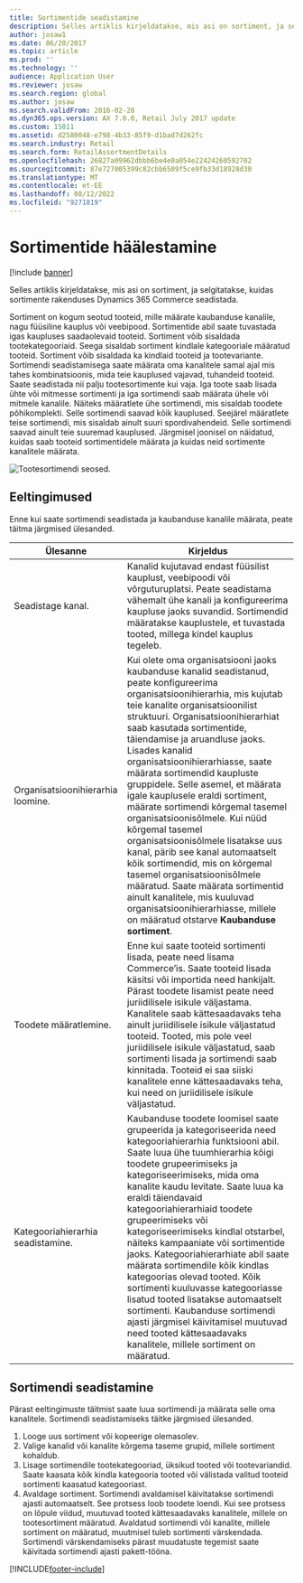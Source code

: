 ```yaml
---
title: Sortimentide seadistamine
description: Selles artiklis kirjeldatakse, mis asi on sortiment, ja selgitatakse, kuidas sortimente rakenduses Dynamics 365 Commerce seadistada.
author: josaw1
ms.date: 06/20/2017
ms.topic: article
ms.prod: ''
ms.technology: ''
audience: Application User
ms.reviewer: josaw
ms.search.region: global
ms.author: josaw
ms.search.validFrom: 2016-02-28
ms.dyn365.ops.version: AX 7.0.0, Retail July 2017 update
ms.custom: 15811
ms.assetid: d2580048-e798-4b33-85f9-d1bad7d262fc
ms.search.industry: Retail
ms.search.form: RetailAssortmentDetails
ms.openlocfilehash: 26827a09962dbbb6be4e0a054e22424260592702
ms.sourcegitcommit: 87e727005399c82cbb6509f5ce9fb33d18928d30
ms.translationtype: MT
ms.contentlocale: et-EE
ms.lasthandoff: 08/12/2022
ms.locfileid: "9271819"
---
```

# <a name="set-up-assortments"></a>Sortimentide häälestamine

[!include [banner](includes/banner.md)]

Selles artiklis kirjeldatakse, mis asi on sortiment, ja selgitatakse, kuidas sortimente rakenduses Dynamics 365 Commerce seadistada.

Sortiment on kogum seotud tooteid, mille määrate kaubanduse kanalile, nagu füüsiline kauplus või veebipood. Sortimentide abil saate tuvastada igas kaupluses saadaolevaid tooteid. Sortiment võib sisaldada tootekategooriaid. Seega sisaldab sortiment kindlale kategooriale määratud tooteid. Sortiment võib sisaldada ka kindlaid tooteid ja tootevariante. Sortimendi seadistamisega saate määrata oma kanalitele samal ajal mis tahes kombinatsioonis, mida teie kauplused vajavad, tuhandeid tooteid. Saate seadistada nii palju tootesortimente kui vaja. Iga toote saab lisada ühte või mitmesse sortimenti ja iga sortimendi saab määrata ühele või mitmele kanalile. Näiteks määratlete ühe sortimendi, mis sisaldab toodete põhikomplekti. Selle sortimendi saavad kõik kauplused. Seejärel määratlete teise sortimendi, mis sisaldab ainult suuri spordivahendeid. Selle sortimendi saavad ainult teie suuremad kauplused. Järgmisel joonisel on näidatud, kuidas saab tooteid sortimentidele määrata ja kuidas neid sortimente kanalitele määrata.

![Tootesortimendi seosed.](./media/assortments_relationship.gif)

## <a name="prerequisites"></a>Eeltingimused

Enne kui saate sortimendi seadistada ja kaubanduse kanalile määrata, peate täitma järgmised ülesanded.

| Ülesanne                              | Kirjeldus |
|-----------------------------------|-------------|
| Seadistage kanal.          | Kanalid kujutavad endast füüsilist kauplust, veebipoodi või võrguturuplatsi. Peate seadistama vähemalt ühe kanali ja konfigureerima kaupluse jaoks suvandid. Sortimendid määratakse kauplustele, et tuvastada tooted, millega kindel kauplus tegeleb. |
| Organisatsioonihierarhia loomine. | Kui olete oma organisatsiooni jaoks kaubanduse kanalid seadistanud, peate konfigureerima organisatsioonihierarhia, mis kujutab teie kanalite organisatsioonilist struktuuri. Organisatsioonihierarhiat saab kasutada sortimentide, täiendamise ja aruandluse jaoks. Lisades kanalid organisatsioonihierarhiasse, saate määrata sortimendid kaupluste gruppidele. Selle asemel, et määrata igale kauplusele eraldi sortiment, määrate sortimendi kõrgemal tasemel organisatsioonisõlmele. Kui nüüd kõrgemal tasemel organisatsioonisõlmele lisatakse uus kanal, pärib see kanal automaatselt kõik sortimendid, mis on kõrgemal tasemel organisatsioonisõlmele määratud. Saate määrata sortimentid ainult kanalitele, mis kuuluvad organisatsioonihierarhiasse, millele on määratud otstarve **Kaubanduse sortiment**. |
| Toodete määratlemine.                  | Enne kui saate tooteid sortimenti lisada, peate need lisama Commerce’is. Saate tooteid lisada käsitsi või importida need hankijalt. Pärast toodete lisamist peate need juriidilisele isikule väljastama. Kanalitele saab kättesaadavaks teha ainult juriidilisele isikule väljastatud tooteid. Tooted, mis pole veel juriidilisele isikule väljastatud, saab sortimenti lisada ja sortimendi saab kinnitada. Tooteid ei saa siiski kanalitele enne kättesaadavaks teha, kui need on juriidilisele isikule väljastatud. |
| Kategooriahierarhia seadistamine.      | Kaubanduse toodete loomisel saate grupeerida ja kategoriseerida need kategooriahierarhia funktsiooni abil. Saate luua ühe tuumhierarhia kõigi toodete grupeerimiseks ja kategoriseerimiseks, mida oma kanalite kaudu levitate. Saate luua ka eraldi täiendavaid kategooriahierarhiaid toodete grupeerimiseks või kategoriseerimiseks kindlal otstarbel, näiteks kampaaniate või sortimentide jaoks. Kategooriahierarhiate abil saate määrata sortimendile kõik kindlas kategoorias olevad tooted. Kõik sortimenti kuuluvasse kategooriasse lisatud tooted lisatakse automaatselt sortimenti. Kaubanduse sortimendi ajasti järgmisel käivitamisel muutuvad need tooted kättesaadavaks kanalitele, millele sortiment on määratud. |

## <a name="setting-up-an-assortment"></a>Sortimendi seadistamine

Pärast eeltingimuste täitmist saate luua sortimendi ja määrata selle oma kanalitele. Sortimendi seadistamiseks täitke järgmised ülesanded.

1. Looge uus sortiment või kopeerige olemasolev.
2. Valige kanalid või kanalite kõrgema taseme grupid, millele sortiment kohaldub.
3. Lisage sortimendile tootekategooriad, üksikud tooted või tootevariandid. Saate kaasata kõik kindla kategooria tooted või välistada valitud tooteid sortimenti kaasatud kategooriast.
4. Avaldage sortiment. Sortimendi avaldamisel käivitatakse sortimendi ajasti automaatselt. See protsess loob toodete loendi. Kui see protsess on lõpule viidud, muutuvad tooted kättesaadavaks kanalitele, millele on tootesortiment määratud. Avaldatud sortimendi või kanalite, millele sortiment on määratud, muutmisel tuleb sortimenti värskendada. Sortimendi värskendamiseks pärast muudatuste tegemist saate käivitada sortimendi ajasti pakett-tööna.


[!INCLUDE[footer-include](../includes/footer-banner.md)]
